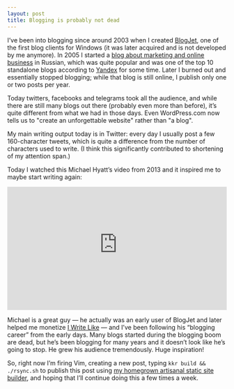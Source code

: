 ```yaml
---
layout: post
title: Blogging is probably not dead
---
```


I’ve been into blogging since around 2003 when I created
[BlogJet](https://www.blogjet.com/), one of the first blog clients for Windows
(it was later acquired and is not developed by me anymore). In 2005 I started a
[blog about marketing and online business](https://sellme.biz) in Russian,
which was quite popular and was one of the top&nbsp;10 standalone blogs
according to [Yandex](https://yandex.com/) for some time. Later I burned out
and essentially stopped blogging; while that blog is still online, I publish
only one or two posts per year.

<!--more-->

Today twitters, facebooks and telegrams took all the audience, and while there
are still many blogs out there (probably even more than before), it’s quite
different from what we had in those days. Even WordPress.com now tells us to
"create an unforgettable website" rather than "a blog".

My main writing output today is in Twitter: every day I usually post a few
160-character tweets, which is quite a difference from the number of characters
used to write. (I think this significantly contributed to shortening of my
attention span.)

Today I watched this Michael Hyatt’s video from 2013 and it inspired me to
maybe start writing again:

<style>
.embed-responsive {
  position: relative;
  display: block;
  height: 0;
  padding: 0;
  overflow: hidden;
}
.embed-responsive .embed-responsive-item,
.embed-responsive iframe,
.embed-responsive embed,
.embed-responsive object,
.embed-responsive video {
  position: absolute;
  top: 0;
  bottom: 0;
  left: 0;
  width: 100%;
  height: 100%;
  border: 0;
}
.embed-responsive-16by9 {
  padding-bottom: 56.25%;
}
.embed-responsive-4by3 {
  padding-bottom: 75%;
}
</style>
<div class="embed-responsive embed-responsive-16by9">
<iframe src="https://www.youtube-nocookie.com/embed/zBKYnYFrbic" allowfullscreen></iframe>
</div>

Michael is a great guy — he actually was an early user of BlogJet and later
helped me monetize [I Write Like](https://iwl.me) — and I’ve been following his
“blogging career” from the early days. Many blogs started during the blogging
boom are dead, but he’s been blogging for many years and it doesn’t look like
he’s going to stop.  He grew his audience tremendously. Huge inspiration!

So, right now I’m firing Vim, creating a new post, typing `kkr build &&
./rsync.sh` to publish this post using [my homegrown artisanal static site
builder](http://github.com/dchest/kkr), and hoping that I’ll continue doing
this a few times a week.
